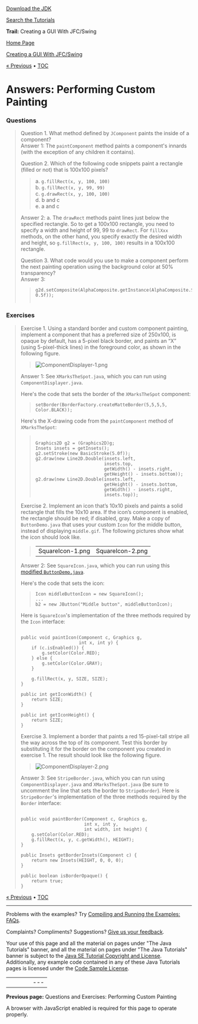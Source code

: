 [Download
the JDK](http://java.sun.com/javase/6/download.jsp)
  
[Search the
Tutorials](../../search.html)

**Trail:** Creating a GUI With JFC/Swing

[Home Page](../../index.html)
>
[Creating a GUI With JFC/Swing](../index.html)

[« Previous](../TOC.html) • [TOC](../TOC.html)

# Answers: Performing Custom Painting

### Questions

> Question 1. What method defined by `JComponent`
> paints the inside of a component?  
> Answer 1: The `paintComponent`
> method paints a component's innards (with the exception of any children it
> contains).
>
> Question 2. Which of the following code snippets
> paint a rectangle (filled or not) that is 100x100 pixels?
>
> > a. `g.fillRect(x, y, 100, 100)`  
> > b. `g.fillRect(x, y, 99, 99)`  
> > c. `g.drawRect(x, y, 100, 100)`  
> > d. b and c  
> > e. a and c
>
> Answer 2: a.
> The `drawRect` methods paint lines just below
> the specified rectangle. So to get a 100x100 rectangle, you need to specify
> a width and height of 99, 99 to `drawRect`. For `fillXxx`
> methods, on the other hand, you specify exactly the desired width and height,
> so `g.fillRect(x, y, 100, 100)` results in a 100x100 rectangle.
>
>   
>
> Question 3. What code would you use to make
> a component perform the next painting operation using the background color
> at 50% transparency?  
> Answer 3:
> > ```
> > g2d.setComposite(AlphaComposite.getInstance(AlphaComposite.SRC_OVER, 0.5f));
> >    
> > ```

### Exercises

> Exercise 1. Using a standard border and custom
> component painting, implement a component that has a preferred size of 250x100,
> is opaque by default, has a 5-pixel black border, and paints an “X”
> (using 5-pixel-thick lines) in the foreground color, as shown in the following
> figure.
> > ![ComponentDisplayer-1.png](../../figures/uiswing/QandE/ComponentDisplayer-1.png)
>
> Answer 1: See `XMarksTheSpot.java`,
> which you can run using `ComponentDisplayer.java`.
>
> Here's the code that sets the border of the `XMarksTheSpot` component:
>
> > ```
> > setBorder(BorderFactory.createMatteBorder(5,5,5,5, Color.BLACK));
> > ```
>
> Here's the X-drawing code from the `paintComponent` method of `XMarksTheSpot`:
>
> > ```
> >
> > Graphics2D g2 = (Graphics2D)g;
> > Insets insets = getInsets();
> > g2.setStroke(new BasicStroke(5.0f));
> > g2.draw(new Line2D.Double(insets.left,
> >                           insets.top,
> >                           getWidth() - insets.right,
> >                           getHeight() - insets.bottom));
> > g2.draw(new Line2D.Double(insets.left,
> >                           getHeight() - insets.bottom,
> >                           getWidth() - insets.right,
> >                           insets.top));
> > ```
>
>   
>
> Exercise 2. Implement an icon that’s 10x10
> pixels and paints a solid rectangle that fills the 10x10 area. If the icon’s
> component is enabled, the rectangle should be red; if disabled, gray. Make
> a copy of `ButtonDemo.java` that uses your custom `Icon`
> for the middle button, instead of displaying `middle.gif`. The
> following pictures show what the icon should look like.
> > |  |  |
> > | --- | --- |
> > | SquareIcon-1.png | SquareIcon-2.png |
>
> Answer 2: See `SquareIcon.java`,
> which you can run using this [modified `ButtonDemo.java`](../examples/QandE/ButtonDemoProject/src/QandE/ButtonDemo.java).
>
> Here's the code that sets the icon:
>
> > ```
> > Icon middleButtonIcon = new SquareIcon();
> > ...
> > b2 = new JButton("Middle button", middleButtonIcon);
> > ```
>
> Here is `SquareIcon`'s implementation of the three methods required
> by the `Icon`
> interface:
>
> ```
>
> public void paintIcon(Component c, Graphics g,
>                       int x, int y) {
>     if (c.isEnabled()) {
>         g.setColor(Color.RED);
>     } else {
>         g.setColor(Color.GRAY);
>     }
>         
>     g.fillRect(x, y, SIZE, SIZE);
> }
>
> public int getIconWidth() {
>     return SIZE;
> }
>
> public int getIconHeight() {
>     return SIZE;
> }
>
> ```
>
>   
>
> Exercise 3. Implement a border that paints a
> red 15-pixel-tall stripe all the way across the top of its component. Test
> this border by substituting it for the border on the component you created
> in exercise 1. The result should look like the following figure.
> > ![ComponentDisplayer-2.png](../../figures/uiswing/QandE/ComponentDisplayer-2.png)
>
> Answer 3: See `StripeBorder.java`,
> which you can run using `ComponentDisplayer.java`
> and `XMarksTheSpot.java` (be sure
> to uncomment the line that sets the border to `StripeBorder`). Here
> is `StripeBorder`'s implementation of the three methods required
> by the `Border`
> interface:
>
> ```
>
> public void paintBorder(Component c, Graphics g,
>                         int x, int y,
>                         int width, int height) {
>     g.setColor(Color.RED);
>     g.fillRect(x, y, c.getWidth(), HEIGHT);
> }
>
> public Insets getBorderInsets(Component c) {
>     return new Insets(HEIGHT, 0, 0, 0);
> }
>
> public boolean isBorderOpaque() {
>     return true;
> }
>
> ```

[« Previous](../TOC.html)
•
[TOC](../TOC.html)


---

Problems with the examples? Try [Compiling and Running
the Examples: FAQs](../../information/run-examples.html).
  
Complaints? Compliments? Suggestions? [Give
us your feedback](http://download.oracle.com/javase/feedback.html).

Your use of this page and all the material on pages under "The Java Tutorials" banner,
and all the material on pages under "The Java Tutorials" banner is subject to the [Java SE Tutorial Copyright
and License](../../information/license.html).
Additionally, any example code contained in any of these Java
Tutorials pages is licensed under the
[Code
Sample License](http://developers.sun.com/license/berkeley_license.html).

|  |  |  |  |  |
| --- | --- | --- | --- | --- |
| |  |  | | --- | --- | | duke image | Oracle logo | | [About Oracle](http://www.oracle.com/us/corporate/index.html) | [Oracle Technology Network](http://www.oracle.com/technology/index.html) | [Terms of Service](https://www.samplecode.oracle.com/servlets/CompulsoryClickThrough?type=TermsOfService) | Copyright © 1995, 2011 Oracle and/or its affiliates. All rights reserved. |

**Previous page:** Questions and Exercises: Performing Custom Painting




A browser with JavaScript enabled is required for this page to operate properly.